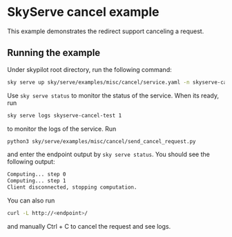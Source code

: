 # SkyServe cancel example

This example demonstrates the redirect support canceling a request.

## Running the example

Under skypilot root directory, run the following command:

```bash
sky serve up sky/serve/examples/misc/cancel/service.yaml -n skyserve-cancel-test
```

Use `sky serve status` to monitor the status of the service. When its ready, run

```bash
sky serve logs skyserve-cancel-test 1
```

to monitor the logs of the service. Run

```bash
python3 sky/serve/examples/misc/cancel/send_cancel_request.py
```

and enter the endpoint output by `sky serve status`. You should see the following output:

```bash
Computing... step 0
Computing... step 1
Client disconnected, stopping computation.
```

You can also run

```bash
curl -L http://<endpoint>/
```

and manually Ctrl + C to cancel the request and see logs.
